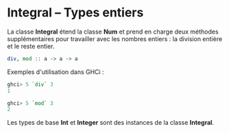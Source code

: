 # **Integral – Types entiers**  
La classe **Integral** étend la classe **Num** et prend en charge deux méthodes supplémentaires pour travailler avec les nombres entiers : la division entière et le reste entier.

```haskell
div, mod :: a -> a -> a
```

Exemples d'utilisation dans GHCi :

```haskell
ghci> 5 `div` 3
1

ghci> 5 `mod` 3
2
```
Les types de base **Int** et **Integer** sont des instances de la classe **Integral**.
